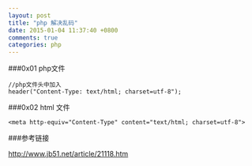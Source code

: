 ```yaml
---
layout: post
title: "php 解决乱码"
date: 2015-01-04 11:37:40 +0800
comments: true
categories: php
---
```


###0x01 php文件

	//php文件头中加入
	header("Content-Type: text/html; charset=utf-8");
	
###0x02 html 文件

	<meta http-equiv="Content-Type" content="text/html; charset=utf-8">
	
###参考链接

<http://www.jb51.net/article/21118.htm>